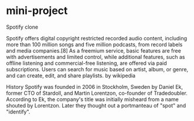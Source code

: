 # mini-project

Spotify clone

  Spotify offers digital copyright restricted recorded audio content, including more than 100 million songs and five million podcasts, from record labels and media companies.[8] As a freemium service, basic features are free with advertisements and limited control, while additional features, such as offline listening and commercial-free listening, are offered via paid subscriptions. Users can search for music based on artist, album, or genre, and can create, edit, and share playlists. by wikipedia


History
   Spotify was founded in 2006 in Stockholm, Sweden by Daniel Ek, former CTO of Stardoll, and Martin Lorentzon, co-founder of Tradedoubler. According to Ek, the company's title was initially misheard from a name shouted by Lorentzon. Later they thought out a portmanteau of "spot" and "identify".
   
   
